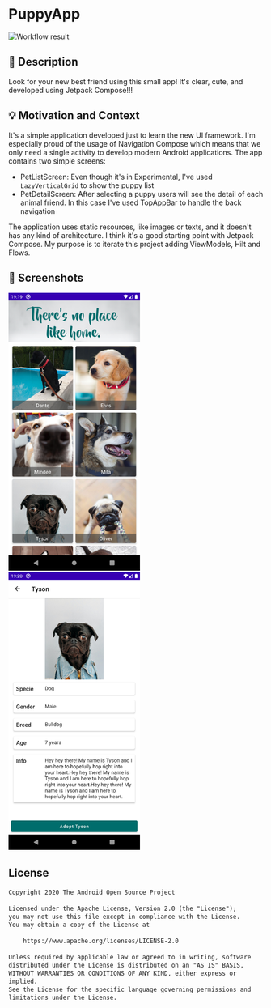# PuppyApp

<!--- Replace <OWNER> with your Github Username and <REPOSITORY> with the name of your repository. -->
<!--- You can find both of these in the url bar when you open your repository in github. -->
![Workflow result](https://github.com/edgarmiro/android-dev-challenge-compose-week1/workflows/Check/badge.svg)


## :scroll: Description
<!--- Describe your app in one or two sentences -->
Look for your new best friend using this small app!
It's clear, cute, and developed using Jetpack Compose!!!

## :bulb: Motivation and Context
<!--- Optionally point readers to interesting parts of your submission. -->
<!--- What are you especially proud of? -->
It's a simple application developed just to learn the new UI framework.
I'm especially proud of the usage of Navigation Compose which means that we only need a single
activity to develop modern Android applications.
The app contains two simple screens:
- PetListScreen: Even though it's in Experimental, I've used `LazyVerticalGrid` to show
  the puppy list
- PetDetailScreen: After selecting a puppy users will see the detail of each animal friend.
  In this case I've used TopAppBar to handle the back navigation

The application uses static resources, like images or texts, and it doesn't has any kind of
architecture. I think it's a good starting point with Jetpack Compose.
My purpose is to iterate this project adding ViewModels, Hilt and Flows.

## :camera_flash: Screenshots
<!-- You can add more screenshots here if you like -->
<img src="/results/screenshot_1.png" width="260">&emsp;<img src="/results/screenshot_2.png" width="260">

## License
```
Copyright 2020 The Android Open Source Project

Licensed under the Apache License, Version 2.0 (the "License");
you may not use this file except in compliance with the License.
You may obtain a copy of the License at

    https://www.apache.org/licenses/LICENSE-2.0

Unless required by applicable law or agreed to in writing, software
distributed under the License is distributed on an "AS IS" BASIS,
WITHOUT WARRANTIES OR CONDITIONS OF ANY KIND, either express or implied.
See the License for the specific language governing permissions and
limitations under the License.
```
